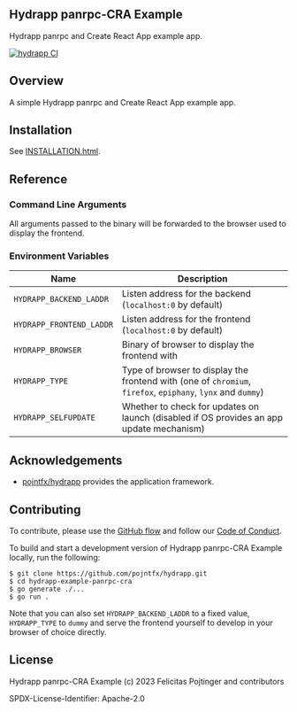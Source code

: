 ## Hydrapp panrpc-CRA Example

Hydrapp panrpc and Create React App example app.

[![hydrapp CI](https://github.com/pojntfx/hydrapp/actions/workflows/hydrapp.yaml/badge.svg)](https://github.com/pojntfx/hydrapp/actions/workflows/hydrapp.yaml)

## Overview

A simple Hydrapp panrpc and Create React App example app.

## Installation

See [INSTALLATION.html](https://pojntfx.github.io/hydrapp/hydrapp-example-panrpc-cra//docs/main/INSTALLATION.html).

## Reference

### Command Line Arguments

All arguments passed to the binary will be forwarded to the browser used to display the frontend.

### Environment Variables

| Name                     | Description                                                                                                 |
| ------------------------ | ----------------------------------------------------------------------------------------------------------- |
| `HYDRAPP_BACKEND_LADDR`  | Listen address for the backend (`localhost:0` by default)                                                   |
| `HYDRAPP_FRONTEND_LADDR` | Listen address for the frontend (`localhost:0` by default)                                                  |
| `HYDRAPP_BROWSER`        | Binary of browser to display the frontend with                                                              |
| `HYDRAPP_TYPE`           | Type of browser to display the frontend with (one of `chromium`, `firefox`, `epiphany`, `lynx` and `dummy`) |
| `HYDRAPP_SELFUPDATE`     | Whether to check for updates on launch (disabled if OS provides an app update mechanism)                    |

## Acknowledgements

- [pojntfx/hydrapp](https://github.com/pojntfx/hydrapp) provides the application framework.

## Contributing

To contribute, please use the [GitHub flow](https://guides.github.com/introduction/flow/) and follow our [Code of Conduct](./CODE_OF_CONDUCT.md).

To build and start a development version of Hydrapp panrpc-CRA Example locally, run the following:

```shell
$ git clone https://github.com/pojntfx/hydrapp.git
$ cd hydrapp-example-panrpc-cra
$ go generate ./...
$ go run .
```

Note that you can also set `HYDRAPP_BACKEND_LADDR` to a fixed value, `HYDRAPP_TYPE` to `dummy` and serve the frontend yourself to develop in your browser of choice directly.

## License

Hydrapp panrpc-CRA Example (c) 2023 Felicitas Pojtinger and contributors

SPDX-License-Identifier: Apache-2.0

